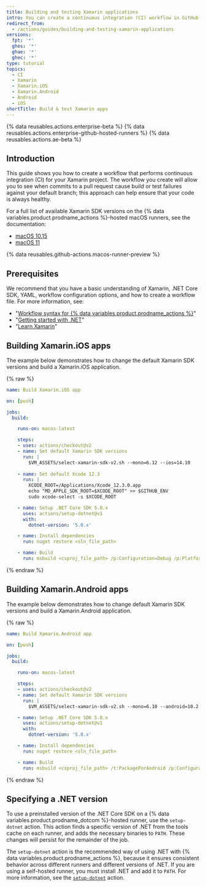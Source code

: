 ```yaml
---
title: Building and testing Xamarin applications
intro: You can create a continuous integration (CI) workflow in GitHub Actions to build and test your Xamarin application.
redirect_from:
  - /actions/guides/building-and-testing-xamarin-applications
versions:
  fpt: '*'
  ghes: '*'
  ghae: '*'
  ghec: '*'
type: tutorial
topics:
  - CI
  - Xamarin
  - Xamarin.iOS
  - Xamarin.Android
  - Android
  - iOS
shortTitle: Build & test Xamarin apps
---
```


{% data reusables.actions.enterprise-beta %}
{% data reusables.actions.enterprise-github-hosted-runners %}
{% data reusables.actions.ae-beta %}

## Introduction

This guide shows you how to create a workflow that performs continuous integration (CI) for your Xamarin project. The workflow you create will allow you to see when commits to a pull request cause build or test failures against your default branch; this approach can help ensure that your code is always healthy.

For a full list of available Xamarin SDK versions on the {% data variables.product.prodname_actions %}-hosted macOS runners, see the documentation:

* [macOS 10.15](https://github.com/actions/virtual-environments/blob/main/images/macos/macos-10.15-Readme.md#xamarin-bundles)
* [macOS 11](https://github.com/actions/virtual-environments/blob/main/images/macos/macos-11-Readme.md#xamarin-bundles)

{% data reusables.github-actions.macos-runner-preview %}

## Prerequisites

We recommend that you have a basic understanding of Xamarin, .NET Core SDK, YAML, workflow configuration options, and how to create a workflow file. For more information, see:

- "[Workflow syntax for {% data variables.product.prodname_actions %}](/actions/automating-your-workflow-with-github-actions/workflow-syntax-for-github-actions)"
- "[Getting started with .NET](https://dotnet.microsoft.com/learn)"
- "[Learn Xamarin](https://dotnet.microsoft.com/learn/xamarin)"

## Building Xamarin.iOS apps

The example below demonstrates how to change the default Xamarin SDK versions and build a Xamarin.iOS application.

{% raw %}
```yaml
name: Build Xamarin.iOS app

on: [push]

jobs:
  build:

    runs-on: macos-latest

    steps:
    - uses: actions/checkout@v2
    - name: Set default Xamarin SDK versions
      run: |
        $VM_ASSETS/select-xamarin-sdk-v2.sh --mono=6.12 --ios=14.10
    
    - name: Set default Xcode 12.3
      run: |
        XCODE_ROOT=/Applications/Xcode_12.3.0.app
        echo "MD_APPLE_SDK_ROOT=$XCODE_ROOT" >> $GITHUB_ENV
        sudo xcode-select -s $XCODE_ROOT

    - name: Setup .NET Core SDK 5.0.x
      uses: actions/setup-dotnet@v1
      with:
        dotnet-version: '5.0.x'

    - name: Install dependencies
      run: nuget restore <sln_file_path>

    - name: Build
      run: msbuild <csproj_file_path> /p:Configuration=Debug /p:Platform=iPhoneSimulator /t:Rebuild
```
{% endraw %}

## Building Xamarin.Android apps

The example below demonstrates how to change default Xamarin SDK versions and build a Xamarin.Android application.

{% raw %}
```yaml
name: Build Xamarin.Android app

on: [push]

jobs:
  build:

    runs-on: macos-latest

    steps:
    - uses: actions/checkout@v2
    - name: Set default Xamarin SDK versions
      run: |
        $VM_ASSETS/select-xamarin-sdk-v2.sh --mono=6.10 --android=10.2

    - name: Setup .NET Core SDK 5.0.x
      uses: actions/setup-dotnet@v1
      with:
        dotnet-version: '5.0.x'

    - name: Install dependencies
      run: nuget restore <sln_file_path>

    - name: Build
      run: msbuild <csproj_file_path> /t:PackageForAndroid /p:Configuration=Debug
```
{% endraw %}

## Specifying a .NET version

To use a preinstalled version of the .NET Core SDK on a {% data variables.product.prodname_dotcom %}-hosted runner, use the `setup-dotnet` action. This action finds a specific version of .NET from the tools cache on each runner, and adds the necessary binaries to `PATH`. These changes will persist for the remainder of the job.
 
The `setup-dotnet` action is the recommended way of using .NET with {% data variables.product.prodname_actions %}, because it ensures consistent behavior across different runners and different versions of .NET. If you are using a self-hosted runner, you must install .NET and add it to `PATH`. For more information, see the [`setup-dotnet`](https://github.com/marketplace/actions/setup-net-core-sdk) action.
